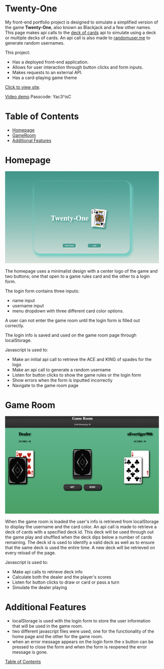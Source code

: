 # Twenty-One
My front-end portfolio project is designed to simulate a simplified version of the game **Twenty-One**, also known as Blackjack and a few other names. This page makes api calls to the [deck of cards](https://deckofcardsapi.com/) api to simulate using a deck or multiple decks of cards. An api call is also made to [randomuser.me](https://randomuser.me) to generate random usernames. 

This project: 
- Has a deployed front-end application.
- Allows for user interaction through button clicks and form inputs.
- Makes requests to an external API.
- Has a card-playing game theme

[Click to view site](https://twentyonegame.netlify.app/).

[Video demo](https://us06web.zoom.us/rec/share/SK1s2jqUdH5zDIEkTkOnikkO_cSrs6d5cpwvk_t4m1WFlRaf7CGvZ1CIoM-oQSY.jwXBLwsKwN7xJRrn) Passcode: Yac3^isC

# Table of Contents
- [Homepage](#homepage)
- [GameRoom](#game-room)
- [Additional Features](#additional-features)

# Homepage
![Homepage](./screenshots/twentyone_homepage_screenshot.png)


The homepage uses a minimalist design with a center logo of the game and two buttons; one that open to a game rules card and the other to a login form.

The login form contains three inputs:  
- name input
- username input
- menu dropdown with three different card color options.

A user can not enter the game room until the login form is filled out correctly.

The login info is saved and used on the game room page through localStorage.

Javascript is used to:

- Make an initial api call to retrieve the ACE and KING of spades for the logo
- Make an api call to generate a random username
- Listen for button clicks to show the game rules or the login form
- Show errors when the form is inputted incorrectly
- Navigate to the game room page

# Game Room

![GameRoom](./screenshots/twentyone_gameroom_screenshot.png)

When the game room is loaded the user's info is retrieved from localStorage to display the username and the card color. An api call is made to retrieve a deck of cards with a specified deck id. This deck will be used through out the game play and shuffled when the deck dips below a number of cards remaining. The deck id is used to identify a valid deck as well as to ensure that the same deck is used the entire time. A new deck will be retrieved on every reload of the page.

Javascript is used to:

- Make api calls to retrieve deck info
- Calculate both the dealer and the player's scores
- Listen for button clicks to draw or card or pass a turn
- Simulate the dealer playing 

# Additional Features
- localStorage is used with the login form to store the user information that will be used in the game room.
- two different javascript files were used, one for the functionality of the home page and the other for the game room.
- when an error message appears on the login form the x button can be pressed to close the form and when the form is reopened the error message is gone.

[Table of Contents](#table-of-contents)
